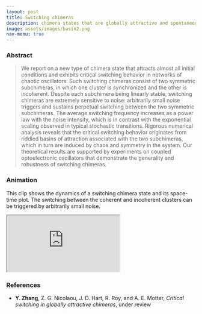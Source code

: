 ```yaml
---
layout: post
title: Switching chimeras
description: chimera states that are globally attractive and spontaneously switching
image: assets/images/basin2.png
nav-menu: true
---
```


### Abstract
> We report on a new type of chimera state that attracts almost all initial conditions and exhibits critical switching behavior in networks of chaotic oscillators.
> Such switching chimeras consist of two symmetric subchimeras, in which one cluster is synchronized and the other is incoherent.
> Despite each subchimera being linearly stable, switching chimeras are extremely sensitive to noise: arbitrarily small noise triggers and sustains perpetual switching between the two symmetric subchimeras.
> The average switching frequency increases as a power law with the noise intensity, which is in contrast with the exponential scaling observed in typical stochastic transitions.
> Rigorous numerical analysis reveals that the critical switching behavior originates from riddled basins of attraction associated with the two subchimeras, which in turn are induced by chaos and symmetry in the system.
> Our theoretical results are supported by experiments on coupled optoelectronic oscillators that demonstrate the generality and robustness of switching chimeras.

<!--
### Gallery
You can explore the details of the riddled basins of the switching chimera by zooming in on the interactive image below.
You can also download a high-resolution file (7200x7200 resolution, around 12 MB) [here](/assets/images/basin1.png).
This image is the winner of the [2018 Northwestern Science Images Contest](https://bit.ly/2EzP3BX).


<div class="resp-container-square">
  <iframe class="resp-iframe" allowfullscreen="true" src="https://www.easyzoom.com/embed/ac392371a68347d1bf632935660f0216"></iframe>
</div>
-->

### Animation
This clip shows the dynamics of a switching chimera state and its space-time plot. The switching between the coherent and incoherent clusters can be triggered by arbitrarily small noise.

<div class="resp-container-narrow">
  <iframe class="resp-iframe" src="https://www.youtube.com/embed/PIVgurLIGN0" allow="accelerometer; autoplay; encrypted-media; gyroscope; picture-in-picture" allowfullscreen></iframe>
</div>

### References
* **Y. Zhang**, Z. G. Nicolaou, J. D. Hart, R. Roy, and A. E. Motter, *Critical switching in globally attractive chimeras*, under review

